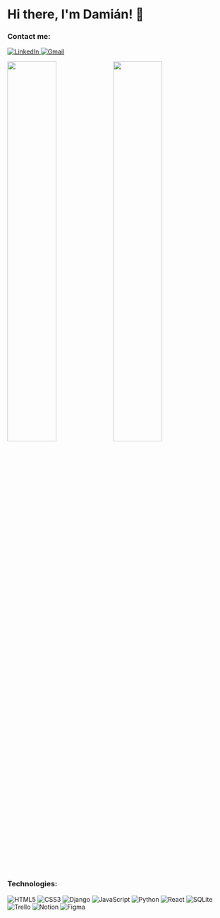 # Hi there, I'm Damián! 👋

### Contact me:

<a href="https://www.linkedin.com/in/damian-rondinon/" >![LinkedIn](https://img.shields.io/badge/linkedin-%230077B5.svg?style=for-the-badge&logo=linkedin&logoColor=white)
</a>
<a href="mailto:damianrondinon@gmail.com">![Gmail](https://img.shields.io/badge/Gmail-D14836?style=for-the-badge&logo=gmail&logoColor=white)</a>

<img align="left" width="47%" src="https://github-readme-stats.vercel.app/api/top-langs/?username=DamianRondinon&layout=compact" />

<img width="47%" src="https://github-readme-streak-stats.herokuapp.com/?user=DamianRondinon&theme=highcontrast)](https://git.io/streak-stats"/>

### Technologies:

![HTML5](https://img.shields.io/badge/html5-%23E34F26.svg?style=for-the-badge&logo=html5&logoColor=white)
![CSS3](https://img.shields.io/badge/css3-%231572B6.svg?style=for-the-badge&logo=css3&logoColor=white)
![Django](https://img.shields.io/badge/django-%23092E20.svg?style=for-the-badge&logo=django&logoColor=white)
![JavaScript](https://img.shields.io/badge/javascript-%23323330.svg?style=for-the-badge&logo=javascript&logoColor=%23F7DF1E)
![Python](https://img.shields.io/badge/python-3670A0?style=for-the-badge&logo=python&logoColor=ffdd54)
![React](https://img.shields.io/badge/react-%2320232a.svg?style=for-the-badge&logo=react&logoColor=%2361DAFB)
![SQLite](https://img.shields.io/badge/sqlite-%2307405e.svg?style=for-the-badge&logo=sqlite&logoColor=white)
![Trello](https://img.shields.io/badge/Trello-%23026AA7.svg?style=for-the-badge&logo=Trello&logoColor=white)
![Notion](https://img.shields.io/badge/Notion-%23000000.svg?style=for-the-badge&logo=notion&logoColor=white)
![Figma](https://img.shields.io/badge/figma-%23F24E1E.svg?style=for-the-badge&logo=figma&logoColor=white)

